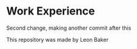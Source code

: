 # Work Experience

Second change, making another commit after this

This repository was made by Leon Baker